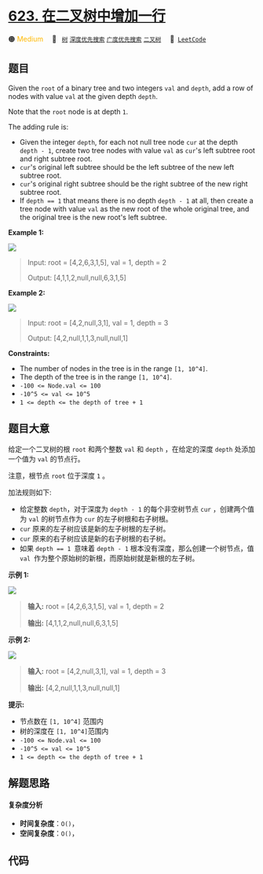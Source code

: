 # [623. 在二叉树中增加一行](https://leetcode.com/problems/add-one-row-to-tree)

🟠 <font color=#ffb800>Medium</font>&emsp; 🔖&ensp; [`树`](/leetcode/outline/tag/tree.md) [`深度优先搜索`](/leetcode/outline/tag/depth-first-search.md) [`广度优先搜索`](/leetcode/outline/tag/breadth-first-search.md) [`二叉树`](/leetcode/outline/tag/binary-tree.md)&emsp; 🔗&ensp;[`LeetCode`](https://leetcode.com/problems/add-one-row-to-tree)

## 题目

Given the `root` of a binary tree and two integers `val` and `depth`, add a
row of nodes with value `val` at the given depth `depth`.

Note that the `root` node is at depth `1`.

The adding rule is:

- Given the integer `depth`, for each not null tree node `cur` at the depth `depth - 1`, create two tree nodes with value `val` as `cur`'s left subtree root and right subtree root.
- `cur`'s original left subtree should be the left subtree of the new left subtree root.
- `cur`'s original right subtree should be the right subtree of the new right subtree root.
- If `depth == 1` that means there is no depth `depth - 1` at all, then create a tree node with value `val` as the new root of the whole original tree, and the original tree is the new root's left subtree.

**Example 1:**

![](https://assets.leetcode.com/uploads/2021/03/15/addrow-tree.jpg)

> Input: root = [4,2,6,3,1,5], val = 1, depth = 2
>
> Output: [4,1,1,2,null,null,6,3,1,5]

**Example 2:**

![](https://assets.leetcode.com/uploads/2021/03/11/add2-tree.jpg)

> Input: root = [4,2,null,3,1], val = 1, depth = 3
>
> Output: [4,2,null,1,1,3,null,null,1]

**Constraints:**

- The number of nodes in the tree is in the range `[1, 10^4]`.
- The depth of the tree is in the range `[1, 10^4]`.
- `-100 <= Node.val <= 100`
- `-10^5 <= val <= 10^5`
- `1 <= depth <= the depth of tree + 1`

## 题目大意

给定一个二叉树的根 `root` 和两个整数 `val` 和 `depth` ，在给定的深度 `depth` 处添加一个值为 `val` 的节点行。

注意，根节点 `root` 位于深度 `1` 。

加法规则如下:

- 给定整数 `depth`，对于深度为 `depth - 1` 的每个非空树节点 `cur` ，创建两个值为 `val` 的树节点作为 `cur` 的左子树根和右子树根。
- `cur` 原来的左子树应该是新的左子树根的左子树。
- `cur` 原来的右子树应该是新的右子树根的右子树。
- 如果 `depth == 1 `意味着 `depth - 1` 根本没有深度，那么创建一个树节点，值 `val `作为整个原始树的新根，而原始树就是新根的左子树。

**示例 1:**

![](https://assets.leetcode.com/uploads/2021/03/15/addrow-tree.jpg)

> **输入:** root = [4,2,6,3,1,5], val = 1, depth = 2
>
> **输出:** [4,1,1,2,null,null,6,3,1,5]

**示例 2:**

![](https://assets.leetcode.com/uploads/2021/03/11/add2-tree.jpg)

> **输入:** root = [4,2,null,3,1], val = 1, depth = 3
>
> **输出:** [4,2,null,1,1,3,null,null,1]

**提示:**

- 节点数在 `[1, 10^4]` 范围内
- 树的深度在 `[1, 10^4]`范围内
- `-100 <= Node.val <= 100`
- `-10^5 <= val <= 10^5`
- `1 <= depth <= the depth of tree + 1`

## 解题思路

#### 复杂度分析

- **时间复杂度**：`O()`，
- **空间复杂度**：`O()`，

## 代码

```javascript

```
